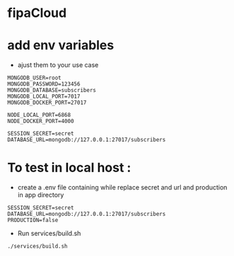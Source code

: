 # fipaCloud

# add env variables 
- ajust them to your use case 
```
MONGODB_USER=root
MONGODB_PASSWORD=123456
MONGODB_DATABASE=subscribers
MONGODB_LOCAL_PORT=7017
MONGODB_DOCKER_PORT=27017

NODE_LOCAL_PORT=6868
NODE_DOCKER_PORT=4000

SESSION_SECRET=secret
DATABASE_URL=mongodb://127.0.0.1:27017/subscribers
```

# To test in local host : 
- create a .env file containing while replace secret and url and production in app directory
```
SESSION_SECRET=secret
DATABASE_URL=mongodb://127.0.0.1:27017/subscribers
PRODUCTION=false
```

- Run services/build.sh
```
./services/build.sh
```
